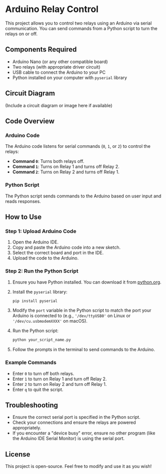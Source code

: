 # Arduino Relay Control

This project allows you to control two relays using an Arduino via serial communication. You can send commands from a Python script to turn the relays on or off.

## Components Required

- Arduino Nano (or any other compatible board)
- Two relays (with appropriate driver circuit)
- USB cable to connect the Arduino to your PC
- Python installed on your computer with `pyserial` library

## Circuit Diagram

(Include a circuit diagram or image here if available)

## Code Overview

### Arduino Code

The Arduino code listens for serial commands (`0`, `1`, or `2`) to control the relays:

- **Command `0`**: Turns both relays off.
- **Command `1`**: Turns on Relay 1 and turns off Relay 2.
- **Command `2`**: Turns on Relay 2 and turns off Relay 1.

### Python Script

The Python script sends commands to the Arduino based on user input and reads responses.

## How to Use

### Step 1: Upload Arduino Code

1. Open the Arduino IDE.
2. Copy and paste the Arduino code into a new sketch.
3. Select the correct board and port in the IDE.
4. Upload the code to the Arduino.

### Step 2: Run the Python Script

1. Ensure you have Python installed. You can download it from [python.org](https://www.python.org/).
2. Install the `pyserial` library:

   ```bash
   pip install pyserial
   ```

3. Modify the `port` variable in the Python script to match the port your Arduino is connected to (e.g., `'/dev/ttyUSB0'` on Linux or `'/dev/cu.usbmodemXXXX'` on macOS).
4. Run the Python script:

   ```bash
   python your_script_name.py
   ```

5. Follow the prompts in the terminal to send commands to the Arduino.

### Example Commands

- Enter `0` to turn off both relays.
- Enter `1` to turn on Relay 1 and turn off Relay 2.
- Enter `2` to turn on Relay 2 and turn off Relay 1.
- Enter `q` to quit the script.

## Troubleshooting

- Ensure the correct serial port is specified in the Python script.
- Check your connections and ensure the relays are powered appropriately.
- If you encounter a "device busy" error, ensure no other program (like the Arduino IDE Serial Monitor) is using the serial port.

## License

This project is open-source. Feel free to modify and use it as you wish!
